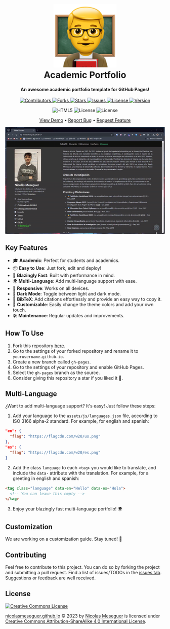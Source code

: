 <h1 align="center">
  <br>
  <a href="https://github.com/NicolasMeseguer/nicolasmeseguer.github.io"><img src="assets/img/logo.png" alt="Academic Portfolio" width="200"></a>
  <br>
  Academic Portfolio
  <br>
</h1>

<h4 align="center">An awesome academic portfolio template for GitHub Pages!</h4>

<p align="center">
  <a href="https://github.com/NicolasMeseguer/nicolasmeseguer.github.io/graphs/contributors">
    <img src="https://img.shields.io/github/contributors/NicolasMeseguer/nicolasmeseguer.github.io" alt="Contributors">
  </a>
  <a href="https://github.com/NicolasMeseguer/nicolasmeseguer.github.io/network/members">
    <img src="https://img.shields.io/github/forks/NicolasMeseguer/nicolasmeseguer.github.io?style" alt="Forks">
  </a>
  <a href="https://github.com/NicolasMeseguer/nicolasmeseguer.github.io/stargazers">
    <img src="https://img.shields.io/github/stars/NicolasMeseguer/nicolasmeseguer.github.io?style" alt="Stars">
  </a>
  <a href="https://github.com/NicolasMeseguer/nicolasmeseguer.github.io/issues">
    <img src="https://img.shields.io/github/issues/NicolasMeseguer/nicolasmeseguer.github.io" alt="Issues">
  </a>
  <a href="http://creativecommons.org/licenses/by-sa/4.0/">
    <img src="https://img.shields.io/github/license/NicolasMeseguer/nicolasmeseguer.github.io" alt="License">
  </a>
  <a href="https://github.com/NicolasMeseguer/nicolasmeseguer.github.io/releases">
    <img src="https://img.shields.io/github/v/release/NicolasMeseguer/nicolasmeseguer.github.io" alt="Version">
  </a>
</p>

<p align="center">
  <img src="https://img.shields.io/badge/HTML5-E34F26?logo=HTML5&logoColor=white" alt="HTML5">
  <img src="https://img.shields.io/badge/CSS3-1572B6?logo=css3&logoColor=white" alt="License">
  <img src="https://shields.io/badge/JavaScript-F7DF1E?logo=JavaScript&logoColor=000&style=flat-square" alt="License">
</p>

<p align="center">
  <a href="https://nicolasmeseguer.github.io/">View Demo</a> •
  <a href="https://github.com/NicolasMeseguer/nicolasmeseguer.github.io/issues/new?labels=bug&template=_bug-report.md">Report Bug</a> •
  <a href="https://github.com/NicolasMeseguer/nicolasmeseguer.github.io/issues/new?labels=enhancement&template=_feature-request.md">Request Feature</a>
</p>

<p align="center">
  <img src="./assets/img/academicportfolio.gif" alt="Screenshot">
</p>

## Key Features

- 🎓 **Academic**: Perfect for students and academics.
- 📦 **Easy to Use**: Just fork, edit and deploy!
- 🚀 **Blazingly Fast**: Built with performance in mind.
- 🌍 **Multi-Language**: Add multi-language support with ease.
- 📱 **Responsive**: Works on all devices.
- 🌙 **Dark Mode**: Toggle between light and dark mode.
- 📰 **BibTeX**: Add citations effortlessly and provide an easy way to copy it.
- 🎨 **Customizable**: Easily change the theme colors and add your own touch.
- 🛠️ **Maintenance**: Regular updates and improvements.



## How To Use

1. Fork this repository [here](https://github.com/NicolasMeseguer/nicolasmeseguer.github.io/fork). 
2. Go to the settings of your forked repository and rename it to `yourusername.github.io`.
3. Create a new branch called `gh-pages`.
4. Go to the settings of your repository and enable GitHub Pages.
5. Select the `gh-pages` branch as the source.
6. Consider giving this repository a star if you liked it 🤍.



## Multi-Language

¿Want to add multi-language support? It's easy! Just follow these steps:

1. Add your language to the `assets/js/languages.json` file, according to ISO 3166 alpha-2 standard. For example, for english and spanish:
```json
"en": {
  "flag": "https://flagcdn.com/w20/us.png"
},
"es": {
  "flag": "https://flagcdn.com/w20/es.png"
}
```

2. Add the class `language` to each `<tag>` you would like to translate, and include the `data-` attribute with the translation. For example, for a greeting in english and spanish:
```html
<tag class="language" data-en="Hello" data-es="Hola">
  <!-- You can leave this empty -->
</tag>
```

3. Enjoy your blazingly fast multi-language portfolio! 🌍



## Customization

We are working on a customization guide. Stay tuned! 🎨



## Contributing

Feel free to contribute to this project. You can do so by forking the project and submitting a pull request. Find a list of issues/TODOs in the [issues tab](https://github.com/NicolasMeseguer/nicolasmeseguer.github.io/issues). Suggestions or feedback are well received.



## License

[![Creative Commons License](https://i.creativecommons.org/l/by-sa/4.0/88x31.png)](http://creativecommons.org/licenses/by-sa/4.0/)

[nicolasmeseguer.github.io](https://github.com/NicolasMeseguer/nicolasmeseguer.github.io) © 2023 by [Nicolas Meseguer](https://github.com/NicolasMeseguer) is licensed under [Creative Commons Attribution-ShareAlike 4.0 International License](http://creativecommons.org/licenses/by-sa/4.0/).